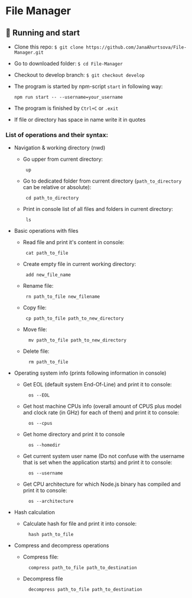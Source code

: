 # File Manager
## :rocket: Running and start
* Clone this repo: ```$ git clone https://github.com/JanaAhurtsova/File-Manager.git```
* Go to downloaded folder: ```$ cd File-Manager```
* Checkout to develop branch: ```$ git checkout develop```
* The program is started by npm-script ```start``` in following way:

      npm run start -- --username=your_username
* The program is finished by ```Ctrl+C``` or ```.exit```
* If file or directory has space in name write it in quotes
### List of operations and their syntax:
* Navigation & working directory (nwd)
    * Go upper from current directory:
 
           up   
    * Go to dedicated folder from current directory (```path_to_directory``` can be relative or absolute):

           cd path_to_directory
    * Print in console list of all files and folders in current directory:
                
           ls
* Basic operations with files
    * Read file and print it's content in console:
                
           cat path_to_file
    * Create empty file in current working directory:
    
           add new_file_name
    * Rename file:
                
           rn path_to_file new_filename
    * Copy file:
    
           cp path_to_file path_to_new_directory
    * Move file:
            
            mv path_to_file path_to_new_directory
    * Delete file:

            rm path_to_file
* Operating system info (prints following information in console)
    * Get EOL (default system End-Of-Line) and print it to console:
            
            os --EOL
    * Get host machine CPUs info (overall amount of CPUS plus model and clock rate (in GHz) for each of them) and print it to console:
            
            os --cpus
    * Get home directory and print it to console
            
            os --homedir
    * Get current system user name (Do not confuse with the username that is set when the application starts) and print it to console:
            
            os --username
    * Get CPU architecture for which Node.js binary has compiled and print it to console:
            
            os --architecture
* Hash calculation
    * Calculate hash for file and print it into console:

            hash path_to_file
* Compress and decompress operations
    * Compress file:

            compress path_to_file path_to_destination
    * Decompress file

            decompress path_to_file path_to_destination
